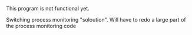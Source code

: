 This program is not functional yet. 

Switching process monitoring "soloution". Will have to redo a large part of the process monitoring code 